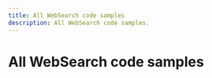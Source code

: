 ```yaml
---
title: All WebSearch code samples
description: All WebSearch code samples.
---
```


# All WebSearch code samples
